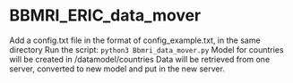 # BBMRI_ERIC_data_mover
Add a config.txt file in the format of config_example.txt, in the same directory
Run the script:
```python3 Bbmri_data_mover.py```
Model for countries will be created in /datamodel/countries
Data will be retrieved from one server, converted to new model and put in the new server. 